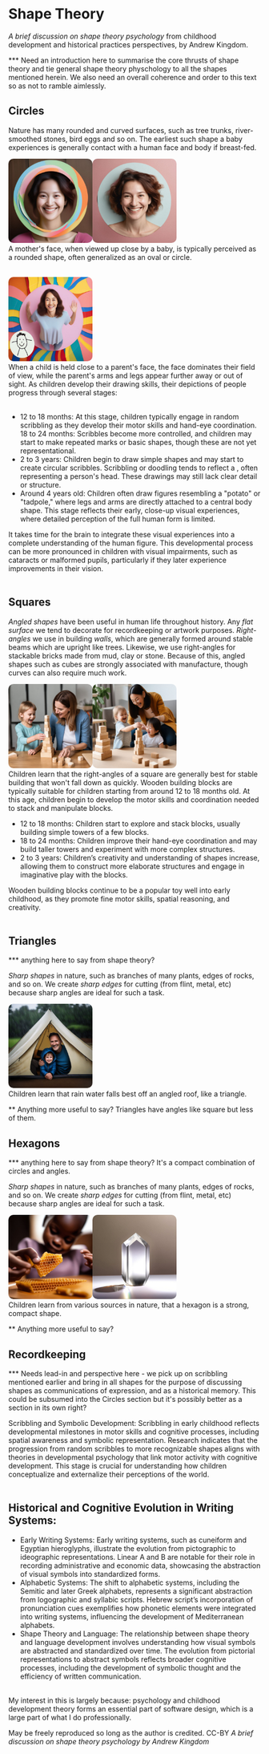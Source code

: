 # Shape Theory
*A brief discussion on shape theory psychology* from childhood development and historical practices perspectives, by Andrew Kingdom.

*** Need an introduction here to summarise the core thrusts of shape theory and tie general shape theory physchology to all the shapes mentioned herein. We also need an overall coherence and order to this text so as not to ramble aimlessly.

## Circles

Nature has many rounded and curved surfaces, such as tree trunks, river-smoothed stones, bird eggs and so on. The earliest such shape a baby experiences is generally contact with a human face and body if breast-fed.

<img alt="A friendly young mother's whole face smiling through a cutout in a thin brightly-colour circle" src="shapetheorypix/mothers-face-up-close-like-a-circle--andrew-kingdom.jpeg" style="width:12em;aspect-ratio:auto;border-radius:10px;"><img alt="A friendly young mother's whole face smiling in a circle" src="shapetheorypix/friendly-mother-smiling-AK.png" style="width:12em;aspect-ratio:auto;border-radius:10px;"><br />
A mother's face, when viewed up close by a baby, is typically perceived as a rounded shape, often generalized as an oval or circle.<br />
&nbsp;<br />

<img alt="A friendly young mother's whole face smiling through a cutout in a thin brightly-colour circle" src="shapetheorypix/mothers-face-with-distant-arms-and-legs--andrew-kingdom.jpeg" style="width:12em;aspect-ratio:auto;border-radius:10px;"><br />
When a child is held close to a parent's face, the face dominates their field of view, while the parent's arms and legs appear further away or out of sight. As children develop their drawing skills, their depictions of people progress through several stages:<br />
&nbsp;<br />

- 12 to 18 months: At this stage, children typically engage in random scribbling as they develop their motor skills and hand-eye coordination.
18 to 24 months: Scribbles become more controlled, and children may start to make repeated marks or basic shapes, though these are not yet representational.
- 2 to 3 years: Children begin to draw simple shapes and may start to create circular scribbles. Scribbling or doodling tends to reflect a , often representing a person's head. These drawings may still lack clear detail or structure.
- Around 4 years old: Children often draw figures resembling a "potato" or "tadpole," where legs and arms are directly attached to a central body shape. This stage reflects their early, close-up visual experiences, where detailed perception of the full human form is limited.

It takes time for the brain to integrate these visual experiences into a complete understanding of the human figure. This developmental process can be more pronounced in children with visual impairments, such as cataracts or malformed pupils, particularly if they later experience improvements in their vision.<br />
&nbsp;<br />

## Squares

*Angled shapes* have been useful in human life throughout history. Any *flat surface* we tend to decorate for recordkeeping or artwork purposes. *Right-angles* we use in building *walls*, which are generally formed around stable beams which are upright like trees. Likewise, we use right-angles for stackable bricks made from mud, clay or stone. Because of this, angled shapes such as cubes are strongly associated with manufacture, though curves can also require much work.

<img alt="A child building a wobbly tower with wooden blocks, excitedly showing mother how tall it is." src="shapetheorypix/child-building-wobbly-tower-with-mother-AK.png" style="width:12em;aspect-ratio:auto;border-radius:10px;"><img alt="A different child building a wobbly tower with wooden blocks, excitedly showing mother how tall it is." src="shapetheorypix/right-angles-of-a-square-are-best-for-stable-buildings--andrew-kingdom.jpeg" style="width:12em;aspect-ratio:auto;border-radius:10px;"><br />
 Children learn that the right-angles of a square are generally best for stable building that won't fall down as quickly. Wooden building blocks are typically suitable for children starting from around 12 to 18 months old. At this age, children begin to develop the motor skills and coordination needed to stack and manipulate blocks.

- 12 to 18 months: Children start to explore and stack blocks, usually building simple towers of a few blocks.
- 18 to 24 months: Children improve their hand-eye coordination and may build taller towers and experiment with more complex structures.
- 2 to 3 years: Children’s creativity and understanding of shapes increase, allowing them to construct more elaborate structures and engage in imaginative play with the blocks.

Wooden building blocks continue to be a popular toy well into early childhood, as they promote fine motor skills, spatial reasoning, and creativity. <br />
&nbsp;<br />

## Triangles

*** anything here to say from shape theory?

*Sharp shapes* in nature, such as branches of many plants, edges of rocks, and so on. We create *sharp edges* for cutting (from flint, metal, etc) because sharp angles are ideal for such a task. 

<img alt="Photo of a wondering child with happy reassuring parent inside a triangle-faced tent during the rain" src="shapetheorypix/rain-falls-best-off-a-triangle-andrew-kingdom.jpeg" style="width:12em;aspect-ratio:auto;border-radius:10px;"><br />
 Children learn that rain water falls best off an angled roof, like a triangle. 

** Anything more useful to say? Triangles have angles like square but less of them.

## Hexagons

*** anything here to say from shape theory? It's a compact combination of circles and angles.

*Sharp shapes* in nature, such as branches of many plants, edges of rocks, and so on. We create *sharp edges* for cutting (from flint, metal, etc) because sharp angles are ideal for such a task. 

<img alt="Photo of a closeup of a piece of honeycomb on a table with a wondering hungry african child reaching for iit, with reassuring parent in background" src="shapetheorypix/honeycomb-has-natural-hexagons-andrew-kingdom.jpeg" style="width:12em;aspect-ratio:auto;border-radius:10px;"><img alt="Photo. On a white table, a tall-vertical-hexagonal quartz crystal reflecting light, throwing a ((((distant)))) line of light on the table. The light focussed on the table is a coloured rainbow spectrum." src="shapetheorypix/quartz-crystals-are-a-natural-hexagon-andrew-kingdom.jpeg" style="width:12em;aspect-ratio:auto;border-radius:10px;"><br />
 Children learn from various sources in nature, that a hexagon is a strong, compact shape.

** Anything more useful to say?



## Recordkeeping
*** Needs lead-in and perspective here - we pick up on scribbling mentioned earlier and bring in all shapes for the purpose of discussing shapes as communications of expression, and as a historical memory. This could be subsumed into the Circles section but it's possibly better as a section in its own right?

Scribbling and Symbolic Development: Scribbling in early childhood reflects developmental milestones in motor skills and cognitive processes, including spatial awareness and symbolic representation. Research indicates that the progression from random scribbles to more recognizable shapes aligns with theories in developmental psychology that link motor activity with cognitive development. This stage is crucial for understanding how children conceptualize and externalize their perceptions of the world.<br />
&nbsp;<br />

## Historical and Cognitive Evolution in Writing Systems:

- Early Writing Systems: Early writing systems, such as cuneiform and Egyptian hieroglyphs, illustrate the evolution from pictographic to ideographic representations. Linear A and B are notable for their role in recording administrative and economic data, showcasing the abstraction of visual symbols into standardized forms.
- Alphabetic Systems: The shift to alphabetic systems, including the Semitic and later Greek alphabets, represents a significant abstraction from logographic and syllabic scripts. Hebrew script’s incorporation of pronunciation cues exemplifies how phonetic elements were integrated into writing systems, influencing the development of Mediterranean alphabets.
- Shape Theory and Language: The relationship between shape theory and language development involves understanding how visual symbols are abstracted and standardized over time. The evolution from pictorial representations to abstract symbols reflects broader cognitive processes, including the development of symbolic thought and the efficiency of written communication.<br />
&nbsp;<br />










My interest in this is largely because: psychology and childhood development theory forms an essential part of software design, which is a large part of what I do professionally.

May be freely reproduced so long as the author is credited. CC-BY
*A brief discussion on shape theory psychology by Andrew Kingdom*
